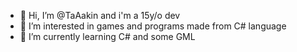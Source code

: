 - 👋 Hi, I’m @TaAakin and i'm a 15y/o dev
- 👀 I’m interested in games and programs made from C# language
- 🌱 I’m currently learning C# and some GML

<!---
TaAakin/TaAakin is a ✨ special ✨ repository because its `README.md` (this file) appears on your GitHub profile.
You can click the Preview link to take a look at your changes.
--->

